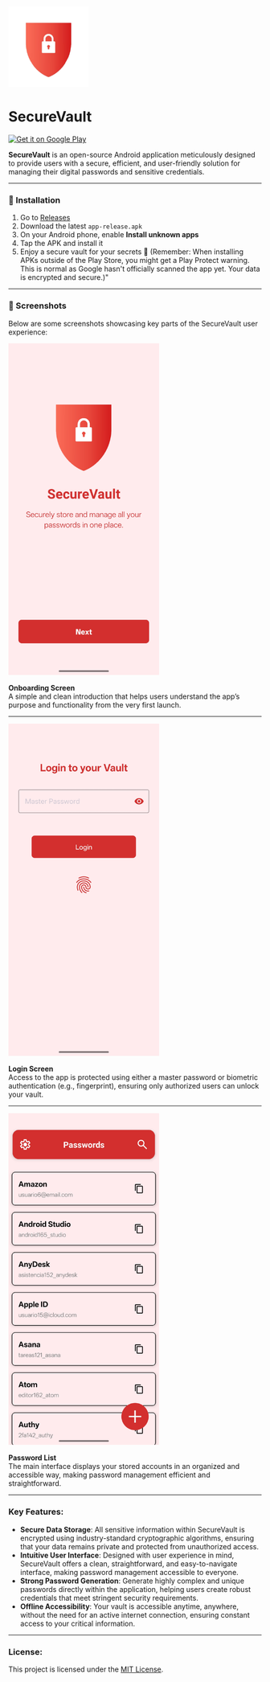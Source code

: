 <img src="https://github.com/enekocm7/SecureVault/blob/master/images/logo.png?raw=true" alt="logo" width="160"/>

# SecureVault

[![Get it on Google Play](https://play.google.com/intl/en_us/badges/static/images/badges/en_badge_web_generic.png)](https://play.google.com/store/apps/details?id=com.enekocm.securevault)


**SecureVault** is an open-source Android application meticulously designed to provide users with a secure, efficient, and user-friendly solution for managing their digital passwords and sensitive credentials.

---

### 🚀 Installation

1. Go to [Releases](https://github.com/enekocm7/SecureVault/releases)
2. Download the latest `app-release.apk`
3. On your Android phone, enable **Install unknown apps**
4. Tap the APK and install it
5. Enjoy a secure vault for your secrets 🔐
(Remember: When installing APKs outside of the Play Store, you might get a Play Protect warning. This is normal as Google hasn't officially scanned the app yet. Your data is encrypted and secure.)"

---

### 📱 Screenshots

Below are some screenshots showcasing key parts of the SecureVault user experience:

<img src="https://github.com/enekocm7/SecureVault/blob/master/images/welcome.jpg?raw=true" alt="Onboarding Screen" width="300"/>

**Onboarding Screen**  
A simple and clean introduction that helps users understand the app’s purpose and functionality from the very first launch.

---

<img src="https://github.com/enekocm7/SecureVault/blob/master/images/login.jpg?raw=true" alt="Login Screen" width="300"/>

**Login Screen**  
Access to the app is protected using either a master password or biometric authentication (e.g., fingerprint), ensuring only authorized users can unlock your vault.

---

<img src="https://github.com/enekocm7/SecureVault/blob/master/images/main_page.jpg?raw=true" alt="Password List Screen" width="300"/>

**Password List**  
The main interface displays your stored accounts in an organized and accessible way, making password management efficient and straightforward.


---

### Key Features:

* **Secure Data Storage**: All sensitive information within SecureVault is encrypted using industry-standard cryptographic algorithms, ensuring that your data remains private and protected from unauthorized access.
* **Intuitive User Interface**: Designed with user experience in mind, SecureVault offers a clean, straightforward, and easy-to-navigate interface, making password management accessible to everyone.
* **Strong Password Generation**: Generate highly complex and unique passwords directly within the application, helping users create robust credentials that meet stringent security requirements.
* **Offline Accessibility**: Your vault is accessible anytime, anywhere, without the need for an active internet connection, ensuring constant access to your critical information.

---
### License:

This project is licensed under the [MIT License](LICENSE).
